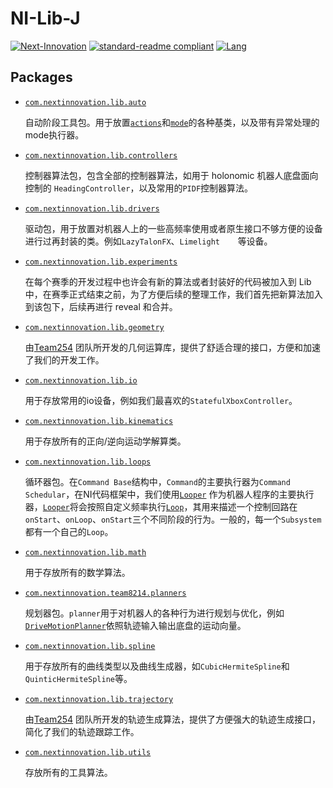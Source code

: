 # NI-Lib-J

[![Next-Innovation](https://img.shields.io/badge/Next-Innovation-blueviolet?style=flat)](https://github.com/FRCNextInnovation) [![standard-readme compliant](https://img.shields.io/badge/readme%20style-standard-brightgreen.svg?style=flat)](https://github.com/RichardLitt/standard-readme) [![Lang](https://img.shields.io/badge/Lang-zh--CN-Green?style=flat)]()

## Packages
- [`com.nextinnovation.lib.auto`](auto)

  自动阶段工具包。用于放置[`actions`](auto/actions)和[`mode`](auto/modes)的各种基类，以及带有异常处理的mode执行器。

- [`com.nextinnovation.lib.controllers`](controllers)

  控制器算法包，包含全部的控制器算法，如用于 holonomic 机器人底盘面向控制的 `HeadingController`，以及常用的`PIDF`控制器算法。

- [`com.nextinnovation.lib.drivers`](drivers)

  驱动包，用于放置对机器人上的一些高频率使用或者原生接口不够方便的设备进行过再封装的类。例如`LazyTalonFX`、`Limelight    `等设备。

- [`com.nextinnovation.lib.experiments`](experiments)

  在每个赛季的开发过程中也许会有新的算法或者封装好的代码被加入到 Lib 中，在赛季正式结束之前，为了方便后续的整理工作，我们首先把新算法加入到该包下，后续再进行 reveal 和合并。

- [`com.nextinnovation.lib.geometry`](geometry)

  由[Team254](https://github.com/Team254) 团队所开发的几何运算库，提供了舒适合理的接口，方便和加速了我们的开发工作。

- [`com.nextinnovation.lib.io`](io)

  用于存放常用的io设备，例如我们最喜欢的`StatefulXboxController`。

- [`com.nextinnovation.lib.kinematics`](kinematics)

  用于存放所有的正向/逆向运动学解算类。

- [`com.nextinnovation.lib.loops`](loops)

  循环器包。在`Command Base`结构中，`Command`的主要执行器为`Command Schedular`，在NI代码框架中，我们使用[`Looper`](loops/Looper.java)
  作为机器人程序的主要执行器，[`Looper`](loops/Looper.java)将会按照自定义频率执行[`Loop`](loops/ILoop.java)，其用来描述一个控制回路在`onStart`、`onLoop`、`onStart`三个不同阶段的行为。一般的，每一个`Subsystem`都有一个自己的`Loop`。
  
- [`com.nextinnovation.lib.math`](math)

  用于存放所有的数学算法。

- [`com.nextinnovation.team8214.planners`](planners)

  规划器包。`planner`用于对机器人的各种行为进行规划与优化，例如[`DriveMotionPlanner`](planners/DriveMotionPlanner.java)依照轨迹输入输出底盘的运动向量。

- [`com.nextinnovation.lib.spline`](spline)

  用于存放所有的曲线类型以及曲线生成器，如`CubicHermiteSpline`和`QuinticHermiteSpline`等。

- [`com.nextinnovation.lib.trajectory`](trajectory)

  由[Team254](https://github.com/Team254) 团队所开发的轨迹生成算法，提供了方便强大的轨迹生成接口，简化了我们的轨迹跟踪工作。

- [`com.nextinnovation.lib.utils`](utils)

  存放所有的工具算法。